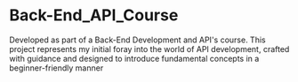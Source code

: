 # Back-End_API_Course
Developed as part of a Back-End Development and API's course. This project represents my initial foray into the world of API development, crafted with guidance and designed to introduce fundamental concepts in a beginner-friendly manner
